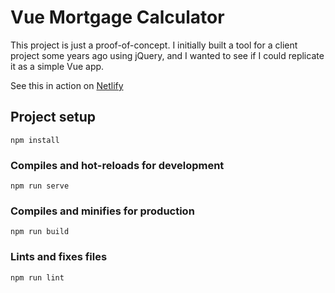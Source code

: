 # Vue Mortgage Calculator

This project is just a proof-of-concept. I initially built a tool for a client project some years ago using jQuery, and I wanted to see if I could replicate it as a simple Vue app.

See this in action on [Netlify](https://vue-mortgage-calculator.netlify.app/)

## Project setup
```
npm install
```

### Compiles and hot-reloads for development
```
npm run serve
```

### Compiles and minifies for production
```
npm run build
```

### Lints and fixes files
```
npm run lint
```

